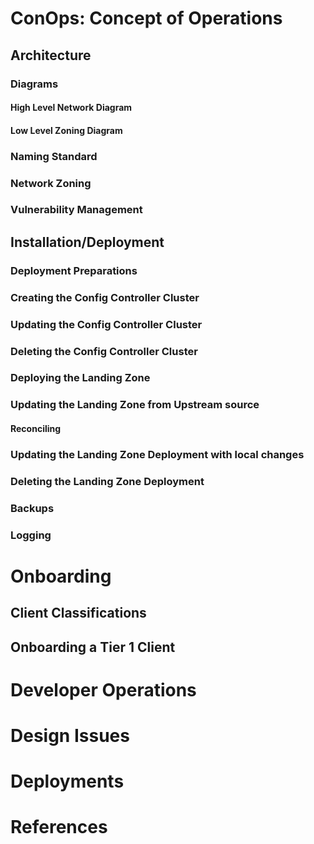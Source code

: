 # ConOps: Concept of Operations
## Architecture
### Diagrams
#### High Level Network Diagram
#### Low Level Zoning Diagram
### Naming Standard
### Network Zoning
### Vulnerability Management


## Installation/Deployment
### Deployment Preparations


### Creating the Config Controller Cluster
### Updating the Config Controller Cluster
### Deleting the Config Controller Cluster
### Deploying the Landing Zone
### Updating the Landing Zone from Upstream source
#### Reconciling
### Updating the Landing Zone Deployment with local changes
### Deleting the Landing Zone Deployment
### Backups
### Logging




# Onboarding
## Client Classifications
## Onboarding a Tier 1 Client

# Developer Operations

# Design Issues

# Deployments

# References
